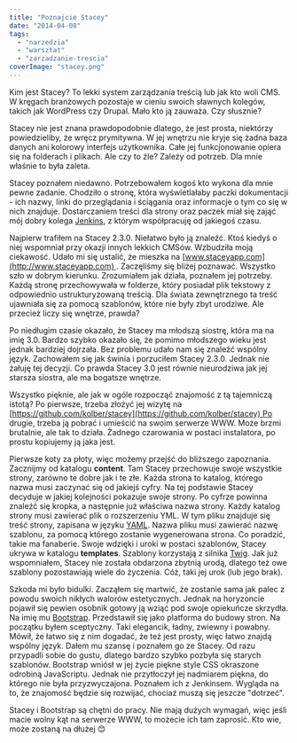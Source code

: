 ```yaml
---
title: "Poznajcie Stacey"
date: "2014-04-08"
tags:
  - "narzedzia"
  - "warsztat"
  - "zarzadzanie-trescia"
coverImage: "stacey.png"
---
```


Kim jest Stacey? To lekki system zarządzania treścią lub jak kto woli CMS. W
kręgach branżowych pozostaje w cieniu swoich sławnych kolegów, takich jak
WordPress czy Drupal. Mało kto ją zauważa. Czy słusznie?

Stacey nie jest znana prawdopodobnie dlatego, że jest prosta, niektórzy
powiedzieliby, że wręcz prymitywna. W jej wnętrzu nie kryje się żadna baza
danych ani kolorowy interfejs użytkownika. Całe jej funkcjonowanie opiera się na
folderach i plikach. Ale czy to źle? Zależy od potrzeb. Dla mnie właśnie to była
zaleta.

Stacey poznałem niedawno. Potrzebowałem kogoś kto wykona dla mnie pewne zadanie.
Chodziło o stronę, która wyświetlałaby paczki dokumentacji - ich nazwy, linki do
przeglądania i ściągania oraz informacje o tym co się w nich znajduje.
Dostarczaniem treści dla strony oraz paczek miał się zająć mój dobry kolega
[Jenkins](http://techwriter.pl/jenkins-opis-narzedzia/ "Jenkins"), z którym
współpracuję od jakiegoś czasu.

Najpierw trafiłem na Stacey 2.3.0. Niełatwo było ją znaleźć. Ktoś kiedyś o niej
wspomniał przy okazji innych lekkich CMSów. Wzbudziła moją ciekawość. Udało mi
się ustalić, że mieszka na [www.staceyapp.com](http://www.staceyapp.com) .
Zaczęliśmy się bliżej poznawać. Wszystko szło w dobrym kierunku. Zrozumiałem jak
działa, poznałem jej potrzeby. Każdą stronę przechowywała w folderze, który
posiadał plik tekstowy z odpowiednio ustrukturyzowaną treścią. Dla świata
zewnętrznego ta treść ujawniała się za pomocą szablonów, które nie były zbyt
urodziwe. Ale przecież liczy się wnętrze, prawda?

Po niedługim czasie okazało, że Stacey ma młodszą siostrę, która ma na imię 3.0.
Bardzo szybko okazało się, że pomimo młodszego wieku jest jednak bardziej
dojrzała. Bez problemu udało nam się znaleźć wspólny język. Zachowałem się jak
świnia i porzuciłem Stacey 2.3.0. Jednak nie żałuję tej decyzji. Co prawda
Stacey 3.0 jest równie nieurodziwa jak jej starsza siostra, ale ma bogatsze
wnętrze.

Wszystko pięknie, ale jak w ogóle rozpocząć znajomość z tą tajemniczą istotą? Po
pierwsze, trzeba złożyć jej wizytę na
[https://github.com/kolber/stacey](https://github.com/kolber/stacey) Po drugie,
trzeba ją pobrać i umieścić na swoim serwerze WWW. Może brzmi brutalnie, ale tak
to działa. Żadnego czarowania w postaci instalatora, po prostu kopiujemy ją jaka
jest.

Pierwsze koty za płoty, więc możemy przejść do bliższego zapoznania. Zacznijmy
od katalogu **content**. Tam Stacey przechowuje swoje wszystkie strony, zarówno
te dobre jak i te złe. Każda strona to katalog, którego nazwa musi zaczynać się
od jakiejś cyfry. Na tej podstawie Stacey decyduje w jakiej kolejności pokazuje
swoje strony. Po cyfrze powinna znaleźć się kropka, a następnie już właściwa
nazwa strony. Każdy katalog strony musi zawierać plik o rozszerzeniu YML. W tym
pliku znajduje się treść strony, zapisana w języku
[YAML](http://www.yaml.org "YAML"). Nazwa pliku musi zawierać nazwę szablonu, za
pomocą którego zostanie wygenerowana strona. Co poradzić, takie ma fanaberie.
Swoje wdzięki i uroki w postaci szablonów, Stacey ukrywa w
katalogu **templates**. Szablony korzystają z silnika
[Twig](http://twig.sensiolabs.org "Twig"). Jak już wspomniałem, Stacey nie
została obdarzona zbytnią urodą, dlatego też owe szablony pozostawiają wiele do
życzenia. Cóż, taki jej urok (lub jego brak).

Szkoda mi było bidulki. Zacząłem się martwić, że zostanie sama jak palec z
powodu swoich nikłych walorów estetycznych. Jednak na horyzoncie pojawił się
pewien osobnik gotowy ją wziąć pod swoje opiekuńcze skrzydła. Na imię mu
[Bootstrap](http://getbootstrap.com/ "Bootstrap"). Przedstawił się jako
platforma do budowy stron. Na początku byłem sceptyczny. Taki elegancik, ładny,
zwiewny i powabny. Mówił, że łatwo się z nim dogadać, że też jest prosty, więc
łatwo znajdą wspólny język. Dałem mu szansę i poznałem go ze Stacey. Od razu
przypadli sobie do gustu, dlatego bardzo szybko pozbyła się starych szablonów.
Bootstrap wniósł w jej życie piękne style CSS okraszone odrobiną JavaScriptu.
Jednak nie przytłoczył jej nadmiarem piękna, do którego nie była przyzwyczajona.
Poznałem ich z Jenkinsem. Wygląda na to, że znajomość będzie się rozwijać,
chociaż muszą się jeszcze "dotrzeć".

Stacey i Bootstrap są chętni do pracy. Nie mają dużych wymagań, więc jeśli macie
wolny kąt na serwerze WWW, to możecie ich tam zaprosić. Kto wie, może zostaną na
dłużej 😊
